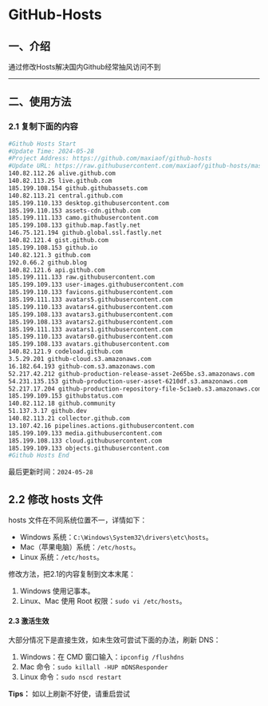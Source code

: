 # GitHub-Hosts

## 一、介绍
通过修改Hosts解决国内Github经常抽风访问不到

---

## 二、使用方法

### 2.1 复制下面的内容
```bash
#Github Hosts Start
#Update Time: 2024-05-28
#Project Address: https://github.com/maxiaof/github-hosts
#Update URL: https://raw.githubusercontent.com/maxiaof/github-hosts/master/hosts
140.82.112.26 alive.github.com
140.82.113.25 live.github.com
185.199.108.154 github.githubassets.com
140.82.113.21 central.github.com
185.199.110.133 desktop.githubusercontent.com
185.199.110.153 assets-cdn.github.com
185.199.111.133 camo.githubusercontent.com
185.199.108.133 github.map.fastly.net
146.75.121.194 github.global.ssl.fastly.net
140.82.121.4 gist.github.com
185.199.108.153 github.io
140.82.121.3 github.com
192.0.66.2 github.blog
140.82.121.6 api.github.com
185.199.111.133 raw.githubusercontent.com
185.199.109.133 user-images.githubusercontent.com
185.199.110.133 favicons.githubusercontent.com
185.199.111.133 avatars5.githubusercontent.com
185.199.110.133 avatars4.githubusercontent.com
185.199.108.133 avatars3.githubusercontent.com
185.199.108.133 avatars2.githubusercontent.com
185.199.111.133 avatars1.githubusercontent.com
185.199.110.133 avatars0.githubusercontent.com
185.199.108.133 avatars.githubusercontent.com
140.82.121.9 codeload.github.com
3.5.29.201 github-cloud.s3.amazonaws.com
16.182.64.193 github-com.s3.amazonaws.com
52.217.42.212 github-production-release-asset-2e65be.s3.amazonaws.com
54.231.135.153 github-production-user-asset-6210df.s3.amazonaws.com
52.217.17.204 github-production-repository-file-5c1aeb.s3.amazonaws.com
185.199.109.153 githubstatus.com
140.82.112.18 github.community
51.137.3.17 github.dev
140.82.113.21 collector.github.com
13.107.42.16 pipelines.actions.githubusercontent.com
185.199.109.133 media.githubusercontent.com
185.199.108.133 cloud.githubusercontent.com
185.199.109.133 objects.githubusercontent.com
#Github Hosts End

```
最后更新时间：`2024-05-28`

## 2.2 修改 hosts 文件
hosts 文件在不同系统位置不一，详情如下：
- Windows 系统：`C:\Windows\System32\drivers\etc\hosts`。
- Mac（苹果电脑）系统：`/etc/hosts`。
- Linux 系统：`/etc/hosts`。

修改方法，把2.1的内容复制到文本末尾：

1. Windows 使用记事本。
2. Linux、Mac 使用 Root 权限：`sudo vi /etc/hosts`。

#### 2.3 激活生效
大部分情况下是直接生效，如未生效可尝试下面的办法，刷新 DNS：

1. Windows：在 CMD 窗口输入：`ipconfig /flushdns`
2. Mac 命令：`sudo killall -HUP mDNSResponder`
3. Linux 命令：`sudo nscd restart`

**Tips：** 如以上刷新不好使，请重启尝试
